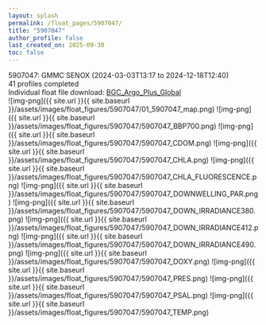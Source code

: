 ```yaml
---
layout: splash
permalink: /float_pages/5907047/
title: "5907047"
author_profile: false
last_created_on: 2025-09-30
toc: false
---
```

 
5907047: GMMC SENOX (2024-03-03T13:17 to 2024-12-18T12:40)\
41 profiles completed\
Individual float file download: [BGC_Argo_Plus_Global](https://ftp.soest.hawaii.edu/bgc_argo_plus/Individual_Floats/outliers_removed/5907047_Sprof_processed.nc)\
![img-png]({{ site.url }}{{ site.baseurl }}/assets/images/float_figures/5907047/01_5907047_map.png)
![img-png]({{ site.url }}{{ site.baseurl }}/assets/images/float_figures/5907047/5907047_BBP700.png)
![img-png]({{ site.url }}{{ site.baseurl }}/assets/images/float_figures/5907047/5907047_CDOM.png)
![img-png]({{ site.url }}{{ site.baseurl }}/assets/images/float_figures/5907047/5907047_CHLA.png)
![img-png]({{ site.url }}{{ site.baseurl }}/assets/images/float_figures/5907047/5907047_CHLA_FLUORESCENCE.png)
![img-png]({{ site.url }}{{ site.baseurl }}/assets/images/float_figures/5907047/5907047_DOWNWELLING_PAR.png)
![img-png]({{ site.url }}{{ site.baseurl }}/assets/images/float_figures/5907047/5907047_DOWN_IRRADIANCE380.png)
![img-png]({{ site.url }}{{ site.baseurl }}/assets/images/float_figures/5907047/5907047_DOWN_IRRADIANCE412.png)
![img-png]({{ site.url }}{{ site.baseurl }}/assets/images/float_figures/5907047/5907047_DOWN_IRRADIANCE490.png)
![img-png]({{ site.url }}{{ site.baseurl }}/assets/images/float_figures/5907047/5907047_DOXY.png)
![img-png]({{ site.url }}{{ site.baseurl }}/assets/images/float_figures/5907047/5907047_PRES.png)
![img-png]({{ site.url }}{{ site.baseurl }}/assets/images/float_figures/5907047/5907047_PSAL.png)
![img-png]({{ site.url }}{{ site.baseurl }}/assets/images/float_figures/5907047/5907047_TEMP.png)
